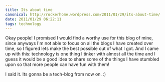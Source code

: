 ```yaml
---
title: Its about time
canonical: http://rockerhome.wordpress.com/2011/01/29/its-about-time/
date: 2011/01/29 06:22:11
tags: technology
---
```

Okay people! I promised I would find a worthy use for this blog of mine, since anyways I'm not able to focus on all the blogs I have created over time, so I figured lets make the best possible out of what I got. And I came up with this: technology is one thing I tinker with almost all the time and I guess it would be a good idea to share some of the things I have stumbled upon so that more people can have fun with them! 

I said it. Its gonna be a tech-blog from now on. :)